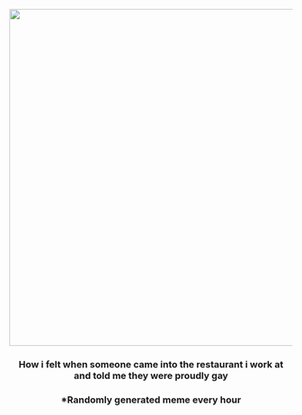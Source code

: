 <p align="center">
        <img src="https://i.redd.it/hn4xqb6jsol91.jpg" width="600" height="600">
        </p>
        <h3 align="center">How i felt when someone came into the restaurant i work at and told me they were proudly gay</h3>
        <h3 align="center">*Randomly generated meme every hour</h3>
    